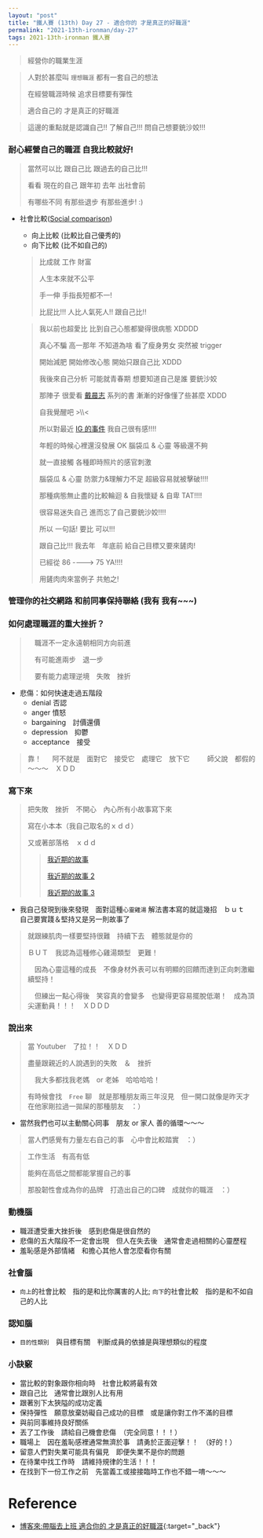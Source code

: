```yaml
---
layout: "post"
title: "鐵人賽 (13th) Day 27 - 適合你的 才是真正的好職涯"
permalink: "2021-13th-ironman/day-27"
tags: 2021-13th-ironman 鐵人賽
---
```


> 經營你的職業生涯

> 人對於甚麼叫 `理想職涯` 都有一套自己的想法
>
> 在經營職涯時候 追求目標要有彈性
>
> 適合自己的 才是真正的好職涯

> 這邊的重點就是認識自己!! 了解自己!!! 問自己想要銃沙姣!!!

### 耐心經營自己的職涯 自我比較就好!

> 當然可以比 跟自己比 跟過去的自己比!!!
>
> 看看 現在的自己 跟年初 去年 出社會前 
>
> 有哪些不同 有那些退步 有那些進步! :)


- 社會比較([Social comparison](https://en.wikipedia.org/wiki/Social_comparison_theory))

   - 向上比較 (比較比自己優秀的)
   - 向下比較 (比不如自己的)
    
  > 比成就 工作 財富 
  > 
  > 人生本來就不公平
  >
  > 手一伸 手指長短都不一!
  >
  > 比屁比!!! 人比人氣死人!!  跟自己比!!
  
  > 我以前也超愛比 比到自己心態都變得很病態 XDDDD
  >
  > 真心不騙 高一那年 不知道為啥 看了瘦身男女 突然被 trigger 
  >
  > 開始減肥 開始修改心態 開始只跟自己比 XDDD 
  >
  > 我後來自己分析 可能就青春期 想要知道自己是誰 要銃沙姣
  > 
  > 那陣子 很愛看 [戴晨志](https://search.books.com.tw/search/query/key/%E6%88%B4%E6%99%A8%E5%BF%97/adv_author/1/) 系列的書 漸漸的好像懂了些甚麼 XDDD
  > 
  > 自我覺醒吧 >\\\\< 
  >
  > 所以對最近 [IG 的事件](https://www.ithome.com.tw/news/146731) 我自己很有感!!!!
  >
  > 年輕的時候心裡還沒發展 OK 腦袋瓜 & 心靈 等級還不夠 
  >
  > 就一直接觸 各種即時照片的感官刺激
  >
  > 腦袋瓜 & 心靈 防禦力&理解力不足 超級容易就被擊破!!!!
  >
  > 那種病態無止盡的比較輪迴 & 自我懷疑 & 自卑 TAT!!!! 
  >
  > 很容易迷失自己 進而忘了自己要銃沙姣!!!! 
  >
  > 所以 一句話! 要比 可以!!!
  >
  > 跟自己比!!! 我去年　年底前 給自己目標又要來鏟肉!
  >
  > 已經從 86 ----> 75 YA!!!!
  > 
  > 用鏟肉肉來當例子 共勉之! 


### 管理你的社交網路 和前同事保持聯絡 (我有 我有~~~)

### 如何處理職涯的重大挫折？

>　職涯不一定永遠朝相同方向前進　
>
>　有可能進兩步　退一步　
>
>　要有能力處理逆境　失敗　挫折


- 悲傷：如何快速走過五階段
   - denial 否認
   - anger 憤怒
   - bargaining　討價還價 
   - depression　抑鬱
   - acceptance　接受

> 靠！
> 　
> 阿不就是　面對它　接受它　處理它　放下它　
> 　
> 師父說　都假的～～～　ＸＤＤ

### 寫下來

> 把失敗　挫折　不開心　內心所有小故事寫下來
>
> 寫在小本本（我自己取名的ｘｄｄ）
>
> 又或著部落格　ｘｄｄ
>
>> [我近期的故事](https://yuting3656.github.io/yutingblog/daily-programming/i-want-npm-instal-2)
>>
>> [我近期的故事 2](https://yuting3656.github.io/yutingblog/diary/2021-09-07/dz-debate)
>>
>> [我近期的故事 3](https://yuting3656.github.io/yutingblog/diary/2021-04-14/im-so-lazy)

- 我自己發現到後來發現　面對這種`心靈雞湯` 解法書本寫的就這幾招　ｂｕｔ　自己要實踐＆堅持又是另一則故事了

> 就跟練肌肉一樣要堅持很難　持續下去　體態就是你的　
>
> ＢＵＴ　我認為這種修心雞湯類型　更難！
>
>　因為心靈這種的成長　不像身材外表可以有明顯的回饋而達到正向刺激繼續堅持！
>
>　但練出一點心得後　笑容真的會變多　也變得更容易擺脫低潮！　成為頂尖運動員！！！　ＸＤＤＤ 　

### 說出來

> 當 Youtuber　了拉！！　ＸＤＤ 
>
> 盡量跟親近的人說遇到的失敗　＆　挫折
>
>　我大多都找我老媽　or 老姊　哈哈哈哈！　
>
> 有時候會找　`Free` 聊　就是那種朋友兩三年沒見　但一開口就像是昨天才在他家剛拉過一拋屎的那種朋友　：）

- 當然我們也可以主動關心同事　朋友 or 家人 善的循環～～～


> 當人們感覺有力量左右自己的事　心中會比較踏實　：）

> 工作生活　有高有低
>
> 能夠在高低之間都能掌握自己的事
>
> 那股韌性會成為你的品牌　打造出自己的口碑　成就你的職涯　：）


### 動機腦
   - 職涯遭受重大挫折後　感到悲傷是很自然的
   - 悲傷的五大階段不一定會出現　但人在失去後　通常會走過相關的心靈歷程
   - 羞恥感是外部情緒　和擔心其他人會怎麼看你有關
### 社會腦

   - `向上`的社會比較　指的是和比你厲害的人比; `向下`的社會比較　指的是和不如自己的人比

### 認知腦
  - `目的性類別`　與目標有關　判斷成員的依據是與理想類似的程度
### 小訣竅

  - 當比較的對象跟你相向時　社會比較將最有效
  - 跟自己比　通常會比跟別人比有用
  - 跟著別下太狹隘的成功定義
  - 保持彈性　願意放棄妨礙自己成功的目標　或是讓你對工作不滿的目標
  - 與前同事維持良好關係
  - 丟了工作後　請給自己機會悲傷　（完全同意！！！）
  - 職場上　因在羞恥感裡通常無濟於事　請勇於正面迎擊！！　（好的！）
  - 留意人們對失業可能具有偏見　即便失業不是你的問題
  - 在待業中找工作時　請維持規律的生活！！！
  - 在找到下一份工作之前　先當義工或接接臨時工作也不錯一唷～～～


# Reference

- [博客來:帶腦去上班 適合你的 才是真正的好職涯](https://www.books.com.tw/products/0010874379?sloc=main){:target="\_back"}
